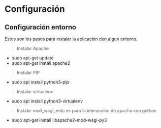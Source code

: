 # Configuración

## Configuración entorno

Estos son los pasos para instalar la aplicación den algun entorno.

> Instalar Apache

+ sudo apt-get update
+ sudo apt-get install apache2

> Instalar PIP

+ sudo apt install python3-pip

> Instalar virtualenv

+ sudo apt install python3-virtualenv

> Instalar mod_wsgi, esto es para la interacción de apacho con python

+ sudo apt-get install libapache2-mod-wsgi-py3
